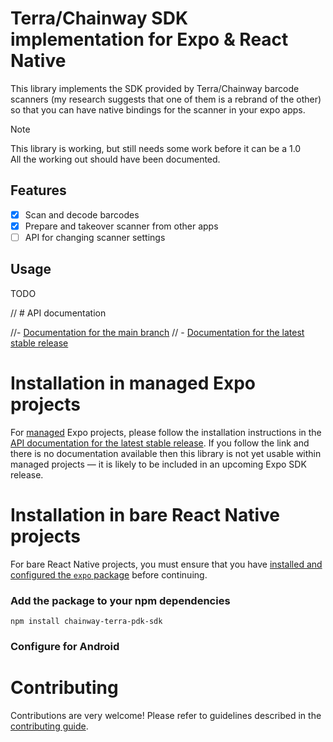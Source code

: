 # Terra/Chainway SDK implementation for Expo & React Native

This library implements the SDK provided by Terra/Chainway barcode scanners (my research suggests that one of them is a rebrand of the other) so that you can have native bindings for the scanner in your expo apps.

> [!NOTE]
> This library is working, but still needs some work before it can be a 1.0\
> All the working out should have been documented.

## Features
- [x] Scan and decode barcodes
- [x] Prepare and takeover scanner from other apps
- [ ] API for changing scanner settings

## Usage

TODO

// # API documentation

//- [Documentation for the main branch](https://github.com/expo/expo/blob/main/docs/pages/versions/unversioned/sdk/chainway-terra-pdk-sdk.md)
// - [Documentation for the latest stable release](https://docs.expo.dev/versions/latest/sdk/chainway-terra-pdk-sdk/)

# Installation in managed Expo projects

For [managed](https://docs.expo.dev/archive/managed-vs-bare/) Expo projects, please follow the installation instructions in the [API documentation for the latest stable release](#api-documentation). If you follow the link and there is no documentation available then this library is not yet usable within managed projects &mdash; it is likely to be included in an upcoming Expo SDK release.

# Installation in bare React Native projects

For bare React Native projects, you must ensure that you have [installed and configured the `expo` package](https://docs.expo.dev/bare/installing-expo-modules/) before continuing.

### Add the package to your npm dependencies

```
npm install chainway-terra-pdk-sdk
```


### Configure for Android



# Contributing

Contributions are very welcome! Please refer to guidelines described in the [contributing guide]( https://github.com/expo/expo#contributing).
